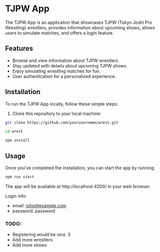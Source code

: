 # TJPW App

The TJPW App is an application that showcases TJPW (Tokyo Joshi Pro Wrestling) wrestlers, provides information about upcoming shows, allows users to simulate matches, and offers a login feature.

## Features

- Browse and view information about TJPW wrestlers.
- Stay updated with details about upcoming TJPW shows.
- Enjoy simulating wrestling matches for fun.
- User authentication for a personalized experience.

## Installation

To run the TJPW App locally, follow these simple steps:

1. Clone this repository to your local machine:

```bash
git clone https://github.com/yourusername/wrest.git

cd wrest

npm install
```

## Usage

Once you've completed the installation, you can start the app by running:

```bash
npm run start
```

The app will be available at http://localhost:4200/ in your web browser.

Login info:

- email: john@example.com
- password: password

### TODO:

- Registering would be nice :3
- Add more wrestlers
- Add more shows

